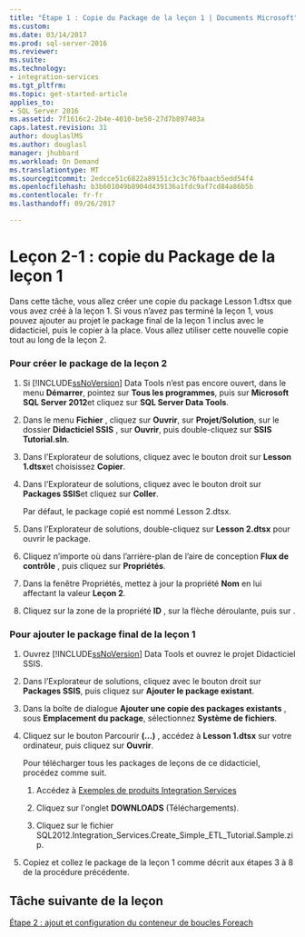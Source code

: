 ```yaml
---
title: "Étape 1 : Copie du Package de la leçon 1 | Documents Microsoft"
ms.custom: 
ms.date: 03/14/2017
ms.prod: sql-server-2016
ms.reviewer: 
ms.suite: 
ms.technology:
- integration-services
ms.tgt_pltfrm: 
ms.topic: get-started-article
applies_to:
- SQL Server 2016
ms.assetid: 7f1616c2-2b4e-4010-be50-27d7b897403a
caps.latest.revision: 31
author: douglaslMS
ms.author: douglasl
manager: jhubbard
ms.workload: On Demand
ms.translationtype: MT
ms.sourcegitcommit: 2edcce51c6822a89151c3c3c76fbaacb5edd54f4
ms.openlocfilehash: b3b601049b8904d439136a1fdc9af7cd84a86b5b
ms.contentlocale: fr-fr
ms.lasthandoff: 09/26/2017

---
```

# <a name="lesson-2-1---copying-the-lesson-1-package"></a>Leçon 2-1 : copie du Package de la leçon 1
Dans cette tâche, vous allez créer une copie du package Lesson 1.dtsx que vous avez créé à la leçon 1. Si vous n’avez pas terminé la leçon 1, vous pouvez ajouter au projet le package final de la leçon 1 inclus avec le didacticiel, puis le copier à la place. Vous allez utiliser cette nouvelle copie tout au long de la leçon 2.  
  
### <a name="to-create-the-lesson-2-package"></a>Pour créer le package de la leçon 2  
  
1.  Si [!INCLUDE[ssNoVersion](../includes/ssnoversion-md.md)] Data Tools n’est pas encore ouvert, dans le menu **Démarrer**, pointez sur **Tous les programmes**, puis sur **Microsoft SQL Server 2012**et cliquez sur **SQL Server Data Tools**.  
  
2.  Dans le menu **Fichier** , cliquez sur **Ouvrir**, sur **Projet/Solution**, sur le dossier **Didacticiel SSIS** , sur **Ouvrir**, puis double-cliquez sur **SSIS Tutorial.sln**.  
  
3.  Dans l’Explorateur de solutions, cliquez avec le bouton droit sur **Lesson 1.dtsx**et choisissez **Copier**.  
  
4.  Dans l’Explorateur de solutions, cliquez avec le bouton droit sur **Packages SSIS**et cliquez sur **Coller**.  
  
    Par défaut, le package copié est nommé Lesson 2.dtsx.  
  
5.  Dans l’Explorateur de solutions, double-cliquez sur **Lesson 2.dtsx** pour ouvrir le package.  
  
6.  Cliquez n’importe où dans l’arrière-plan de l’aire de conception **Flux de contrôle** , puis cliquez sur **Propriétés**.  
  
7.  Dans la fenêtre Propriétés, mettez à jour la propriété **Nom** en lui affectant la valeur **Leçon 2**.  
  
8.  Cliquez sur la zone de la propriété **ID** , sur la flèche déroulante, puis sur **<Generate New ID>**.  
  
### <a name="to-add-the-completed-lesson-1-package"></a>Pour ajouter le package final de la leçon 1  
  
1.  Ouvrez [!INCLUDE[ssNoVersion](../includes/ssnoversion-md.md)] Data Tools et ouvrez le projet Didacticiel SSIS.  
  
2.  Dans l’Explorateur de solutions, cliquez avec le bouton droit sur **Packages SSIS**, puis cliquez sur **Ajouter le package existant**.  
  
3.  Dans la boîte de dialogue **Ajouter une copie des packages existants** , sous **Emplacement du package**, sélectionnez **Système de fichiers**.  
  
4.  Cliquez sur le bouton Parcourir **(...)** , accédez à **Lesson 1.dtsx** sur votre ordinateur, puis cliquez sur **Ouvrir**.  
  
    Pour télécharger tous les packages de leçons de ce didacticiel, procédez comme suit.  
  
    1.  Accédez à [Exemples de produits Integration Services](http://go.microsoft.com/fwlink/?LinkId=275027)  
  
    2.  Cliquez sur l'onglet **DOWNLOADS** (Téléchargements).  
  
    3.  Cliquez sur le fichier SQL2012.Integration_Services.Create_Simple_ETL_Tutorial.Sample.zip.  
  
5.  Copiez et collez le package de la leçon 1 comme décrit aux étapes 3 à 8 de la procédure précédente.  
  
## <a name="next-task-in-lesson"></a>Tâche suivante de la leçon  
[Étape 2 : ajout et configuration du conteneur de boucles Foreach](../integration-services/lesson-2-2-adding-and-configuring-the-foreach-loop-container.md)  
  

